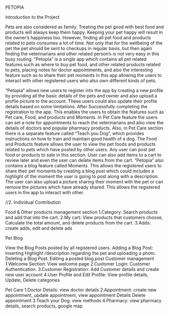 PETOPIA

Introduction to the Project

Pets are also considered as family. Treating the pet good with best food and products will always keep them happy. Keeping your pet happy will result in the owner’s happiness too. However, finding all pet food and products related to pets consumes a lot of time. Not only that for the wellbeing of the pet the pet should be sent to checkups in regular basis, but then again finding the veterinarians and other related person’s is not very easy in this busy routing. “Petopia” is a single app which contains all pet related features such as where to buy pet food, and other related products related to pets, placing notes for doctor appointments, and also the interesting feature such as to share their pet moments in this app allowing the users to interact with other registered users who also own different kinds of pets.

“Petopia” allows new users to register into the app by creating a new profile by providing all the basic details of the pets and owner and also upload a profile picture to the account. These users could also update their profile details based on some limitations. After Successfully completing the registration to the app. This enables the users to obtain the features such as Pet care, Food, and products and Moments. In Pet Care feature the users can set a note for appointments to reach the veterinarians and also view the details of doctors and popular pharmacy products. Also, in Pet Care section there is a separate feature called “Teach you Dog”, which provides instructions on how to train and maintain good health of a dog. The Food and Products feature allows the user to view the pet foods and products related to pets which have posted by other users. Any user can post pet food or products to sale in this section. User can also add items to a cart to review later and even the user can delete items from the cart. “Petopia” also contains a blog feature called Moments. This allows the registered users to share their pet moments by creating a blog post which could includes a highlight of the moment the user is going to post along with a description. The user can also upload a picture sharing their moment with the pet or can remove the pictures which have already shared. This allows the registered users in the app to interact with other.

//2. Individual Contribution

Food & Other products management section 1.Category: Search products and add that into the cart. 2.My cart: View products that customers choose, Calculate the total amount, and delete products from the cart. 3.Adds: create adds, edit and delete ads

Pet Blog

View the Blog Posts posted by all registered users.
Adding a Blog Post: Inserting Highlight /description regarding the pet and uploading a photo.
Deleting a Blog Post.
Editing a posted blog post
Customer management 1.Welcome Section: View welcome page 2.Customer Login: Customer Authentication. 3.Customer Registration: Add Customer details and create new user account 4.User Profile and Edit Profile: View profile details, Update, Delete categories

Pet Care 1.Doctor Details: view doctor details 2.Appointment: create new appointment, update appointment, view appointment Details Delete appointment 3.Teach your Dog: view methods 4.Pharmacy: view pharmacy details, search products, google map
